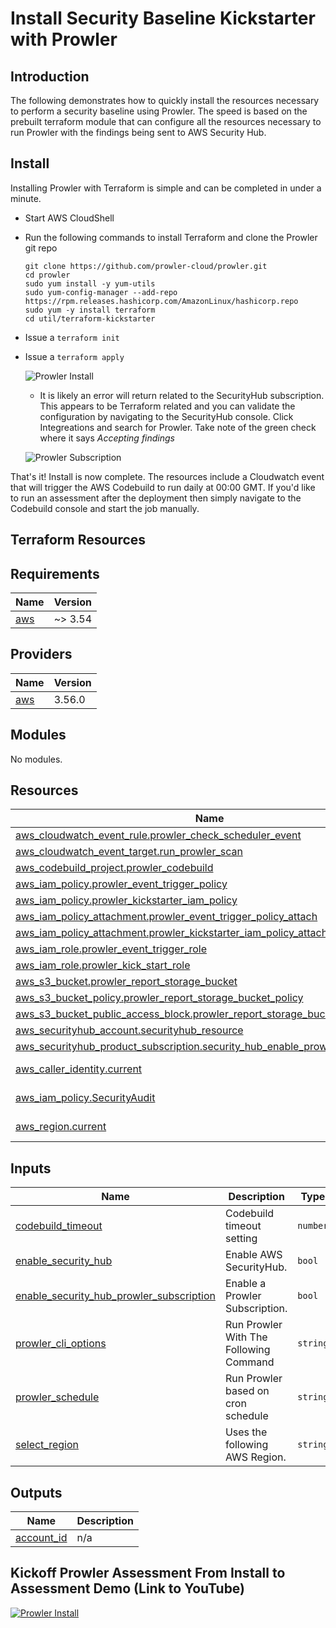 # Install Security Baseline Kickstarter with Prowler

## Introduction

The following demonstrates how to quickly install the resources necessary to perform a security baseline using Prowler. The speed is based on the prebuilt terraform module that can configure all the resources necessary to run Prowler with the findings being sent to AWS Security Hub.

## Install

Installing Prowler with Terraform is simple and can be completed in under a minute.

- Start AWS CloudShell
- Run the following commands to install Terraform and clone the Prowler git repo
  ```
  git clone https://github.com/prowler-cloud/prowler.git
  cd prowler
  sudo yum install -y yum-utils
  sudo yum-config-manager --add-repo https://rpm.releases.hashicorp.com/AmazonLinux/hashicorp.repo
  sudo yum -y install terraform
  cd util/terraform-kickstarter
  ```
- Issue a `terraform init`

- Issue a `terraform apply`

  ![Prowler Install](https://prowler-docs.s3.amazonaws.com/Prowler-Terraform-Install.gif)

  - It is likely an error will return related to the SecurityHub subscription. This appears to be Terraform related and you can validate the configuration by navigating to the SecurityHub console. Click Integreations and search for Prowler. Take note of the green check where it says _Accepting findings_

  ![Prowler Subscription](https://prowler-docs.s3.amazonaws.com/Validate-Prowler-Subscription.gif)

That's it! Install is now complete. The resources include a Cloudwatch event that will trigger the AWS Codebuild to run daily at 00:00 GMT. If you'd like to run an assessment after the deployment then simply navigate to the Codebuild console and start the job manually.

## Terraform Resources

## Requirements

| Name                                                   | Version |
| ------------------------------------------------------ | ------- |
| <a name="requirement_aws"></a> [aws](#requirement_aws) | ~> 3.54 |

## Providers

| Name                                             | Version |
| ------------------------------------------------ | ------- |
| <a name="provider_aws"></a> [aws](#provider_aws) | 3.56.0  |

## Modules

No modules.

## Resources

| Name                                                                                                                                                                                      | Type        |
| ----------------------------------------------------------------------------------------------------------------------------------------------------------------------------------------- | ----------- |
| [aws_cloudwatch_event_rule.prowler_check_scheduler_event](https://registry.terraform.io/providers/hashicorp/aws/latest/docs/resources/cloudwatch_event_rule)                              | resource    |
| [aws_cloudwatch_event_target.run_prowler_scan](https://registry.terraform.io/providers/hashicorp/aws/latest/docs/resources/cloudwatch_event_target)                                       | resource    |
| [aws_codebuild_project.prowler_codebuild](https://registry.terraform.io/providers/hashicorp/aws/latest/docs/resources/codebuild_project)                                                  | resource    |
| [aws_iam_policy.prowler_event_trigger_policy](https://registry.terraform.io/providers/hashicorp/aws/latest/docs/resources/iam_policy)                                                     | resource    |
| [aws_iam_policy.prowler_kickstarter_iam_policy](https://registry.terraform.io/providers/hashicorp/aws/latest/docs/resources/iam_policy)                                                   | resource    |
| [aws_iam_policy_attachment.prowler_event_trigger_policy_attach](https://registry.terraform.io/providers/hashicorp/aws/latest/docs/resources/iam_policy_attachment)                        | resource    |
| [aws_iam_policy_attachment.prowler_kickstarter_iam_policy_attach](https://registry.terraform.io/providers/hashicorp/aws/latest/docs/resources/iam_policy_attachment)                      | resource    |
| [aws_iam_role.prowler_event_trigger_role](https://registry.terraform.io/providers/hashicorp/aws/latest/docs/resources/iam_role)                                                           | resource    |
| [aws_iam_role.prowler_kick_start_role](https://registry.terraform.io/providers/hashicorp/aws/latest/docs/resources/iam_role)                                                              | resource    |
| [aws_s3_bucket.prowler_report_storage_bucket](https://registry.terraform.io/providers/hashicorp/aws/latest/docs/resources/s3_bucket)                                                      | resource    |
| [aws_s3_bucket_policy.prowler_report_storage_bucket_policy](https://registry.terraform.io/providers/hashicorp/aws/latest/docs/resources/s3_bucket_policy)                                 | resource    |
| [aws_s3_bucket_public_access_block.prowler_report_storage_bucket_block_public](https://registry.terraform.io/providers/hashicorp/aws/latest/docs/resources/s3_bucket_public_access_block) | resource    |
| [aws_securityhub_account.securityhub_resource](https://registry.terraform.io/providers/hashicorp/aws/latest/docs/resources/securityhub_account)                                           | resource    |
| [aws_securityhub_product_subscription.security_hub_enable_prowler_findings](https://registry.terraform.io/providers/hashicorp/aws/latest/docs/resources/securityhub_product_subscription) | resource    |
| [aws_caller_identity.current](https://registry.terraform.io/providers/hashicorp/aws/latest/docs/data-sources/caller_identity)                                                             | data source |
| [aws_iam_policy.SecurityAudit](https://registry.terraform.io/providers/hashicorp/aws/latest/docs/data-sources/iam_policy)                                                                 | data source |
| [aws_region.current](https://registry.terraform.io/providers/hashicorp/aws/latest/docs/data-sources/region)                                                                               | data source |

## Inputs

| Name                                                                                                                                                      | Description                            | Type     | Default                             | Required |
| --------------------------------------------------------------------------------------------------------------------------------------------------------- | -------------------------------------- | -------- | ----------------------------------- | :------: |
| <a name="input_codebuild_timeout"></a> [codebuild_timeout](#input_codebuild_timeout)                                                                      | Codebuild timeout setting              | `number` | `300`                               |    no    |
| <a name="input_enable_security_hub"></a> [enable_security_hub](#input_enable_security_hub)                                                                | Enable AWS SecurityHub.                | `bool`   | `true`                              |    no    |
| <a name="input_enable_security_hub_prowler_subscription"></a> [enable_security_hub_prowler_subscription](#input_enable_security_hub_prowler_subscription) | Enable a Prowler Subscription.         | `bool`   | `true`                              |    no    |
| <a name="input_prowler_cli_options"></a> [prowler_cli_options](#input_prowler_cli_options)                                                                | Run Prowler With The Following Command | `string` | `"-q -M json-asff -S -f us-east-1"` |    no    |
| <a name="input_prowler_schedule"></a> [prowler_schedule](#input_prowler_schedule)                                                                         | Run Prowler based on cron schedule     | `string` | `"cron(0 0 ? * * *)"`               |    no    |
| <a name="input_select_region"></a> [select_region](#input_select_region)                                                                                  | Uses the following AWS Region.         | `string` | `"us-east-1"`                       |    no    |

## Outputs

| Name                                                              | Description |
| ----------------------------------------------------------------- | ----------- |
| <a name="output_account_id"></a> [account_id](#output_account_id) | n/a         |

## Kickoff Prowler Assessment From Install to Assessment Demo (Link to YouTube)

[![Prowler Install](https://img.youtube.com/vi/ShhzIArO8X0/0.jpg)](https://www.youtube.com/watch?v=ShhzIArO8X0 "Prowler Install")
